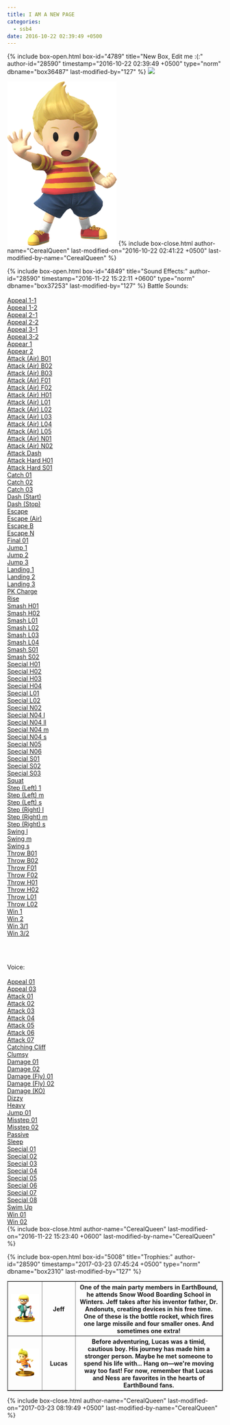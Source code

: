 ```yaml
---
title: I AM A NEW PAGE
categories:
  - ssb4
date: 2016-10-22 02:39:49 +0500
---
```

{% include box-open.html box-id="4789" title="New Box, Edit me :(:" author-id="28590" timestamp="2016-10-22 02:39:49 +0500" type="norm" dbname="box36487" last-modified-by="127" %}
<img src="Ness.png" />

<img src="Lucas.png" />
{% include box-close.html author-name="CerealQueen" last-modified-on="2016-10-22 02:41:22 +0500" last-modified-by-name="CerealQueen" %}

{% include box-open.html box-id="4849" title="Sound Effects:" author-id="28590" timestamp="2016-11-22 15:22:11 +0600" type="norm" dbname="box37253" last-modified-by="127" %}
Battle Sounds:<br /><br />
<table1 />
<a href="Lucas_Appeal_01.wav">Appeal 1-1</a><br />
<a href="Lucas_Appeal_01_02.wav">Appeal 1-2</a><br />
<a href="Lucas_Appeal_02.wav">Appeal 2-1</a><br />
<a href="Lucas_Appeal_02_02.wav">Appeal 2-2</a><br />
<a href="Lucas_Appeal_03.wav">Appeal 3-1</a><br />
<a href="Lucas_Appeal_03_02.wav">Appeal 3-2</a><br />
<a href="Lucas_Appear_01.wav">Appear 1</a><br />
<a href="Lucas_Appear_02.wav">Appear 2</a><br />
<a href="Lucas_Attack_Air_B01.wav">Attack (Air) B01</a><br />
<a href="Lucas_Attack_Air_B02.wav">Attack (Air) B02</a><br />
<a href="Lucas_Attack_Air_B03.wav">Attack (Air) B03</a><br />
<a href="Lucas_Attack_Air_F01.wav">Attack (Air) F01</a><br />
<a href="Lucas_Attack_Air_F02.wav">Attack (Air) F02</a><br />
<a href="Lucas_Attack_Air_H01.wav">Attack (Air) H01</a><br />
<a href="Lucas_Attack_Air_L01.wav">Attack (Air) L01</a><br />
<a href="Lucas_Attack_Air_L02.wav">Attack (Air) L02</a><br />
<a href="Lucas_Attack_Air_L03.wav">Attack (Air) L03</a><br />
<a href="Lucas_Attack_Air_L04.wav">Attack (Air) L04</a><br />
<a href="Lucas_Attack_Air_L05.wav">Attack (Air) L05</a><br />
<a href="Lucas_Attack_Air_N01.wav">Attack (Air) N01</a><br />
<a href="Lucas_Attack_Air_N02.wav">Attack (Air) N02</a><br />
<a href="Lucas_Attack_Dash.wav">Attack Dash</a><br />
<a href="Lucas_Attack_Hard_H01.wav">Attack Hard H01</a><br />
<a href="Lucas_Attack_Hard_S01.wav">Attack Hard S01</a><br />
<a href="Lucas_Catch_01.wav">Catch 01</a><br />
<a href="Lucas_Catch_02.wav">Catch 02</a><br />
<a href="Lucas_Catch_03.wav">Catch 03</a><br />
<a href="Lucas_Dash_Start.wav">Dash (Start)</a><br />
<a href="Lucas_Dash_Stop.wav">Dash (Stop)</a><br />
<a href="Lucas_Escape.wav">Escape</a><br />
<a href="Lucas_Escape_Air.wav">Escape (Air)</a><br />
<a href="Lucas_Escape_B.wav">Escape B</a><br />
<a href="Lucas_Escape_N.wav">Escape N</a><br />
<a href="Lucas_Final_01.wav">Final 01</a><br />
<a href="Lucas_Jump_01.wav">Jump 1</a><br />
<a href="Lucas_Jump_02.wav">Jump 2</a><br />
<a href="Lucas_Jump_03.wav">Jump 3</a><br />
<a href="Lucas_Landing_01.wav">Landing 1</a><br />
<a href="Lucas_Landing_02.wav">Landing 2</a><br />
<a href="Lucas_Landing_03.wav">Landing 3</a><br />
<a href="Lucas_PK_Charge.wav">PK Charge</a><br />
<a href="Lucas_Rise.wav">Rise</a><br />
<a href="Lucas_Smash_H01.wav">Smash H01</a><br />
<a href="Lucas_Smash_H02.wav">Smash H02</a><br />
<table2 />
<a href="Lucas_Smash_L01.wav">Smash L01</a><br />
<a href="Lucas_Smash_L02.wav">Smash L02</a><br />
<a href="Lucas_Smash_L03.wav">Smash L03</a><br />
<a href="Lucas_Smash_L04.wav">Smash L04</a><br />
<a href="Lucas_Smash_S01.wav">Smash S01</a><br />
<a href="Lucas_Smash_S02.wav">Smash S02</a><br />
<a href="Lucas_Special_H01.wav">Special H01</a><br />
<a href="Lucas_Special_H02.wav">Special H02</a><br />
<a href="Lucas_Special_H03.wav">Special H03</a><br />
<a href="Lucas_Special_H04.wav">Special H04</a><br />
<a href="Lucas_Special_L01.wav">Special L01</a><br />
<a href="Lucas_Special_L02.wav">Special L02</a><br />
<a href="Lucas_Special_N02.wav">Special N02</a><br />
<a href="Lucas_Special_N04_l.wav">Special N04 l</a><br />
<a href="Lucas_Special_N04_ll.wav">Special N04 ll</a><br />
<a href="Lucas_Special_N04_m.wav">Special N04 m</a><br />
<a href="Lucas_Special_N04_s.wav">Special N04 s</a><br />
<a href="Lucas_Special_N05.wav">Special N05</a><br />
<a href="Lucas_Special_N06.wav">Special N06</a><br />
<a href="Lucas_Special_S01.wav">Special S01</a><br />
<a href="Lucas_Special_S02.wav">Special S02</a><br />
<a href="Lucas_Special_S03.wav">Special S03</a><br />
<a href="Lucas_Squat.wav">Squat</a><br />
<a href="Lucas_Step_Left_l.wav">Step (Left) 1</a><br />
<a href="Lucas_Step_Left_m.wav">Step (Left) m</a><br />
<a href="Lucas_Step_Left_s.wav">Step (Left) s</a><br />
<a href="Lucas_Step_Right_l.wav">Step (Right) l</a><br />
<a href="Lucas_Step_Right_m.wav">Step (Right) m</a><br />
<a href="Lucas_Step_Right_s.wav">Step (Right) s</a><br />
<a href="Lucas_Swing_l.wav">Swing l</a><br />
<a href="Lucas_Swing_m.wav">Swing m</a><br />
<a href="Lucas_Swing_s.wav">Swing s</a><br />
<a href="Lucas_Throw_B01.wav">Throw B01</a><br />
<a href="Lucas_Throw_B02.wav">Throw B02</a><br />
<a href="Lucas_Throw_F01.wav">Throw F01</a><br />
<a href="Lucas_Throw_F02.wav">Throw F02</a><br />
<a href="Lucas_Throw_H01.wav">Throw H01</a><br />
<a href="Lucas_Throw_H02.wav">Throw H02</a><br />
<a href="Lucas_Throw_L01.wav">Throw L01</a><br />
<a href="Lucas_Throw_L02.wav">Throw L02</a><br />
<a href="Lucas_Win_1.wav">Win 1</a><br />
<a href="Lucas_Win_2.wav">Win 2</a><br />
<a href="Lucas_Win_3.wav">Win 3/1</a><br />
<a href="Lucas_Win_3_02.wav">Win 3/2</a><br />
<table3 />

<br /><br />

Voice:<br /><br />
<table1 />
<a href="Lucas_Voice_Appeal_01.wav">Appeal 01</a><br />
<a href="Lucas_Voice_Appeal_03.wav">Appeal 03</a><br />
<a href="Lucas_Voice_Attack_01.wav">Attack 01</a><br />
<a href="Lucas_Voice_Attack_02.wav">Attack 02</a><br />
<a href="Lucas_Voice_Attack_03.wav">Attack 03</a><br />
<a href="Lucas_Voice_Attack_04.wav">Attack 04</a><br />
<a href="Lucas_Voice_Attack_05.wav">Attack 05</a><br />
<a href="Lucas_Voice_Attack_06.wav">Attack 06</a><br />
<a href="Lucas_Voice_Attack_07.wav">Attack 07</a><br />
<a href="Lucas_Voice_Cliff_Catch.wav">Catching Cliff</a><br />
<a href="Lucas_Voice_Clumsy.wav">Clumsy</a><br />
<a href="Lucas_Voice_Damage_01.wav">Damage 01</a><br />
<a href="Lucas_Voice_Damage_02.wav">Damage 02</a><br />
<a href="Lucas_Voice_Damage_Fly_01.wav">Damage (Fly) 01</a><br />
<a href="Lucas_Voice_Damage_Fly_02.wav">Damage (Fly) 02</a><br />
<a href="Lucas_Voice_Damage_KO.wav">Damage (KO)</a><br />
<a href="Lucas_Voice_Dizzy.wav">Dizzy</a><br />
<table2 />
<a href="Lucas_Voice_Heavy_Get.wav">Heavy</a><br />
<a href="Lucas_Voice_Jump_01.wav">Jump 01</a><br />
<a href="Lucas_Voice_Miss_Foot_01.wav">Misstep 01</a><br />
<a href="Lucas_Voice_Miss_Foot_02.wav">Misstep 02</a><br />
<a href="Lucas_Voice_Passive.wav">Passive</a><br />
<a href="Lucas_Voice_Sleep.wav">Sleep</a><br />
<a href="Lucas_Voice_Special_001.wav">Special 01</a><br />
<a href="Lucas_Voice_Special_002.wav">Special 02</a><br />
<a href="Lucas_Voice_Special_003.wav">Special 03</a><br />
<a href="Lucas_Voice_Special_004.wav">Special 04</a><br />
<a href="Lucas_Voice_Special_005.wav">Special 05</a><br />
<a href="Lucas_Voice_Special_006.wav">Special 06</a><br />
<a href="Lucas_Voice_Special_007.wav">Special 07</a><br />
<a href="Lucas_Voice_Special_008.wav">Special 08</a><br />
<a href="Lucas_Voice_Swim_Up.wav">Swim Up</a><br />
<a href="Lucas_Voice_Win_01.wav">Win 01</a><br />
<a href="Lucas_Voice_Win_02.wav">Win 02</a><br />
<table3 />
{% include box-close.html author-name="CerealQueen" last-modified-on="2016-11-22 15:23:40 +0600" last-modified-by-name="CerealQueen" %}

{% include box-open.html box-id="5008" title="Trophies:" author-id="28590" timestamp="2017-03-23 07:45:24 +0500" type="norm" dbname="box2310" last-modified-by="127" %}
<table class="fixed" border="1">
    <col width="150px" />
    <col width="100px" />
    <col width="600px" />
  <tr>
    <th><a href="Jeff.png" ><img src="Jeff_T.png" /></a></th>
    <th><b>Jeff</b></th>
    <th>One of the main party members in EarthBound, he attends Snow Wood Boarding School in Winters. Jeff takes after his inventor father, Dr. Andonuts, creating devices in his free time. One of these is the bottle rocket, which fires one large missile and four smaller ones. And sometimes one extra!</th>
</tr>
  <tr>
    <th><a href="Lucas Original.png" ><img src="Lucas_T.png" /></a></th>
    <th>Lucas</th>
    <th>Before adventuring, Lucas was a timid, cautious boy. His journey has made him a stronger person. Maybe he met someone to spend his life with... Hang on—we're moving way too fast! For now, remember that Lucas and Ness are favorites in the hearts of EarthBound fans.</th></tr></table>
{% include box-close.html author-name="CerealQueen" last-modified-on="2017-03-23 08:19:49 +0500" last-modified-by-name="CerealQueen" %}
